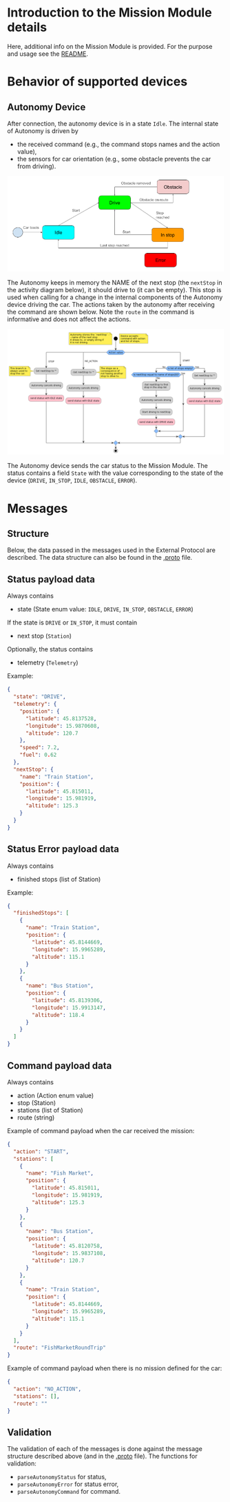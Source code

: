 # Introduction to the Mission Module details

Here, additional info on the Mission Module is provided. For the purpose and usage see the [README](../README.md).

# Behavior of supported devices

## Autonomy Device

After connection, the autonomy device is in a state `Idle`. The internal state of Autonomy is driven by

- the received command (e.g., the command stops names and the action value),
- the sensors for car orientation (e.g., some obstacle prevents the car from driving).

![autonomy state diagram](images/image.png "Car state diagram")

The Autonomy keeps in memory the NAME of the next stop (the `nextStop` in the activity diagram below), it should drive to (it can be empty). This stop is used when calling for a change in the internal components of the Autonomy device driving the car. The actions taken by the autonomy after receiving the command are shown below. Note the `route` in the command is informative and does not affect the actions.

![activity diagram of autonomy receiving command](uml/exported_diagrams/command_activity_diagram.png "Activity diagram of the autonomy receiving command")

The Autonomy device sends the car status to the Mission Module. The status contains a field `State` with the value corresponding to the state of the device (`DRIVE`, `IN_STOP`, `IDLE`, `OBSTACLE`, `ERROR`).

# Messages

## Structure

Below, the data passed in the messages used in the External Protocol are described. The data structure can also be found in the [.proto](../lib/protobuf-mission-module/) file.

## Status payload data

Always contains

- state (State enum value: `IDLE`, `DRIVE`, `IN_STOP`, `OBSTACLE`, `ERROR`)

If the state is `DRIVE` or `IN_STOP`, it must contain

- next stop (`Station`)

Optionally, the status contains

- telemetry (`Telemetry`)

Example:

```json
{
  "state": "DRIVE",
  "telemetry": {
    "position": {
      "latitude": 45.8137528,
      "longitude": 15.9870608,
      "altitude": 120.7
    },
    "speed": 7.2,
    "fuel": 0.62
  },
  "nextStop": {
    "name": "Train Station",
    "position": {
      "latitude": 45.815011,
      "longitude": 15.981919,
      "altitude": 125.3
    }
  }
}
```

## Status Error payload data

Always contains

- finished stops (list of Station)

Example:

```json
{
  "finishedStops": [
    {
      "name": "Train Station",
      "position": {
        "latitude": 45.8144669,
        "longitude": 15.9965289,
        "altitude": 115.1
      }
    },
    {
      "name": "Bus Station",
      "position": {
        "latitude": 45.8139306,
        "longitude": 15.9913147,
        "altitude": 118.4
      }
    }
  ]
}
```

## Command payload data

Always contains

- action (Action enum value)
- stop (Station)
- stations (list of Station)
- route (string)

Example of command payload when the car received the mission:

```json
{
  "action": "START",
  "stations": [
    {
      "name": "Fish Market",
      "position": {
        "latitude": 45.815011,
        "longitude": 15.981919,
        "altitude": 125.3
      }
    },
    {
      "name": "Bus Station",
      "position": {
        "latitude": 45.8120758,
        "longitude": 15.9837108,
        "altitude": 120.7
      }
    },
    {
      "name": "Train Station",
      "position": {
        "latitude": 45.8144669,
        "longitude": 15.9965289,
        "altitude": 115.1
      }
    }
  ],
  "route": "FishMarketRoundTrip"
}
```

Example of command payload when there is no mission defined for the car:

```json
{
  "action": "NO_ACTION",
  "stations": [],
  "route": ""
}
```

## Validation

The validation of each of the messages is done against the message structure described above (and in the [.proto](../lib/protobuf-mission-module/) file). The functions for validation:

- `parseAutonomyStatus` for status,
- `parseAutonomyError` for status error,
- `parseAutonomyCommand` for command.
